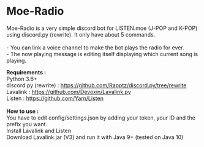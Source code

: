 # Moe-Radio

Moe-Radio is a very simple discord bot for LISTEN.moe (J-POP and K-POP) using discord.py (rewrite). It only have about 5 commands.<br><br>- You can link a voice channel to make the bot plays the radio for ever.<br> - The now playing message is editing itself displaying which current song is playing.

<b>Requirements :</b><br>
Python 3.6+<br>
discord.py (rewrite) : https://github.com/Rapptz/discord.py/tree/rewrite<br>
Lavalink : https://github.com/Devoxin/Lavalink.py<br>
Listen : https://github.com/Yarn/Listen
<br><br>
<b>How to use :</b><br>
You have to edit config/settings.json by adding your token, your ID and the prefix you want.<br>
Install Lavalink and Listen<br>
Download Lavalink.jar (V3) and run it with Java 9+ (tested on Java 10)<br>
